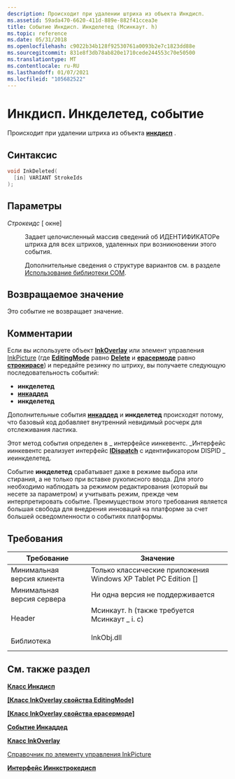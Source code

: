```yaml
---
description: Происходит при удалении штриха из объекта Инкдисп.
ms.assetid: 59ada470-6620-411d-889e-882f41ccea3e
title: Событие Инкдисп. Инкделетед (Мсинкаут. h)
ms.topic: reference
ms.date: 05/31/2018
ms.openlocfilehash: c9022b34b128f92530761a0093b2e7c1823dd88e
ms.sourcegitcommit: 831e8f3db78ab820e1710cede244553c70e50500
ms.translationtype: MT
ms.contentlocale: ru-RU
ms.lasthandoff: 01/07/2021
ms.locfileid: "105682522"
---
```

# <a name="inkdispinkdeleted-event"></a>Инкдисп. Инкделетед, событие

Происходит при удалении штриха из объекта [**инкдисп**](inkdisp-class.md) .

## <a name="syntax"></a>Синтаксис


```C++
void InkDeleted(
  [in] VARIANT StrokeIds
);
```



## <a name="parameters"></a>Параметры

<dl> <dt>

*Строкеидс* \[ окне\]
</dt> <dd>

Задает целочисленный массив сведений об ИДЕНТИФИКАТОРе штриха для всех штрихов, удаленных при возникновении этого события.

Дополнительные сведения о структуре вариантов см. в разделе [Использование библиотеки COM](using-the-com-library.md).

</dd> </dl>

## <a name="return-value"></a>Возвращаемое значение

Это событие не возвращает значение.

## <a name="remarks"></a>Комментарии

Если вы используете объект [**InkOverlay**](inkoverlay-class.md) или элемент управления [InkPicture](inkpicture-control-reference.md) (где [**EditingMode**](/windows/desktop/api/msinkaut/nf-msinkaut-iinkoverlay-get_editingmode) равно [**Delete**](/windows/desktop/api/msinkaut/ne-msinkaut-inkoverlayeditingmode) и [**ерасермоде**](/windows/desktop/api/msinkaut/nf-msinkaut-iinkoverlay-get_erasermode) равно [**строкирасе**](/windows/desktop/api/msinkaut/ne-msinkaut-inkoverlayerasermode)) и передайте резинку по штриху, вы получаете следующую последовательность событий:

-   **инкделетед**
-   [**инкаддед**](inkdisp-inkadded.md)
-   **инкделетед**

Дополнительные события [**инкаддед**](inkdisp-inkadded.md) и **инкделетед** происходят потому, что базовый код добавляет внутренний невидимый росчерк для отслеживания ластика.

Этот метод события определен в \_ интерфейсе иинкевентс. \_Интерфейс иинкевентс реализует интерфейс [**IDispatch**](/windows/win32/api/oaidl/nn-oaidl-idispatch) с идентификатором DISPID \_ иеинкделетед.

Событие **инкделетед** срабатывает даже в режиме выбора или стирания, а не только при вставке рукописного ввода. Для этого необходимо наблюдать за режимом редактирования (который вы несете за параметром) и учитывать режим, прежде чем интерпретировать событие. Преимуществом этого требования является большая свобода для внедрения инноваций на платформе за счет большей осведомленности о событиях платформы.

## <a name="requirements"></a>Требования



| Требование | Значение |
|-------------------------------------|---------------------------------------------------------------------------------------------------------------------|
| Минимальная версия клиента<br/> | Только классические приложения Windows XP Tablet PC Edition \[\]<br/>                                                       |
| Минимальная версия сервера<br/> | Ни одна версия не поддерживается<br/>                                                                                           |
| Header<br/>                   | <dl> <dt>Мсинкаут. h (также требуется Мсинкаут \_ i. c)</dt> </dl> |
| Библиотека<br/>                  | <dl> <dt>InkObj.dll</dt> </dl>                               |



## <a name="see-also"></a>См. также раздел

<dl> <dt>

[**Класс Инкдисп**](inkdisp-class.md)
</dt> <dt>

[**\[Класс InkOverlay свойства EditingMode\]**](/windows/desktop/api/msinkaut/nf-msinkaut-iinkoverlay-get_editingmode)
</dt> <dt>

[**\[Класс InkOverlay свойства ерасермоде\]**](/windows/desktop/api/msinkaut/nf-msinkaut-iinkoverlay-get_erasermode)
</dt> <dt>

[**Событие Инкаддед**](inkdisp-inkadded.md)
</dt> <dt>

[**Класс InkOverlay**](inkoverlay-class.md)
</dt> <dt>

[Справочник по элементу управления InkPicture](inkpicture-control-reference.md)
</dt> <dt>

[**Интерфейс Иинкстрокедисп**](/windows/desktop/api/msinkaut/nn-msinkaut-iinkstrokedisp)
</dt> </dl>

 

